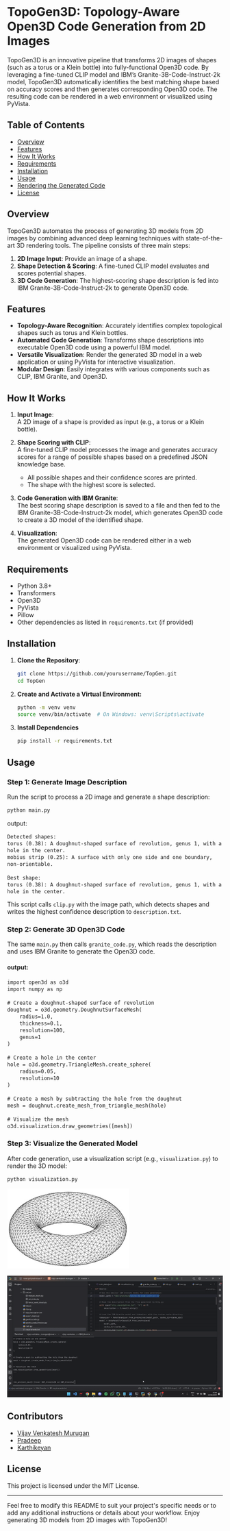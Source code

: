 # TopoGen3D: Topology-Aware Open3D Code Generation from 2D Images

TopoGen3D is an innovative pipeline that transforms 2D images of shapes (such as a torus or a Klein bottle) into fully-functional Open3D code. By leveraging a fine-tuned CLIP model and IBM’s Granite-3B-Code-Instruct-2k model, TopoGen3D automatically identifies the best matching shape based on accuracy scores and then generates corresponding Open3D code. The resulting code can be rendered in a web environment or visualized using PyVista.

## Table of Contents
- [Overview](#overview)
- [Features](#features)
- [How It Works](#how-it-works)
- [Requirements](#requirements)
- [Installation](#installation)
- [Usage](#usage)
- [Rendering the Generated Code](#rendering-the-generated-code)
- [License](#license)

## Overview
TopoGen3D automates the process of generating 3D models from 2D images by combining advanced deep learning techniques with state-of-the-art 3D rendering tools. The pipeline consists of three main steps:

1. **2D Image Input**: Provide an image of a shape.
2. **Shape Detection & Scoring**: A fine-tuned CLIP model evaluates and scores potential shapes.
3. **3D Code Generation**: The highest-scoring shape description is fed into IBM Granite-3B-Code-Instruct-2k to generate Open3D code.

## Features
- **Topology-Aware Recognition**: Accurately identifies complex topological shapes such as torus and Klein bottles.
- **Automated Code Generation**: Transforms shape descriptions into executable Open3D code using a powerful IBM model.
- **Versatile Visualization**: Render the generated 3D model in a web application or using PyVista for interactive visualization.
- **Modular Design**: Easily integrates with various components such as CLIP, IBM Granite, and Open3D.

## How It Works
1. **Input Image**:  
   A 2D image of a shape is provided as input (e.g., a torus or a Klein bottle).

2. **Shape Scoring with CLIP**:  
   A fine-tuned CLIP model processes the image and generates accuracy scores for a range of possible shapes based on a predefined JSON knowledge base.  
   - All possible shapes and their confidence scores are printed.  
   - The shape with the highest score is selected.

3. **Code Generation with IBM Granite**:  
   The best scoring shape description is saved to a file and then fed to the IBM Granite-3B-Code-Instruct-2k model, which generates Open3D code to create a 3D model of the identified shape.

4. **Visualization**:  
   The generated Open3D code can be rendered either in a web environment or visualized using PyVista.

## Requirements
- Python 3.8+
- Transformers
- Open3D
- PyVista
- Pillow
- Other dependencies as listed in `requirements.txt` (if provided)

## Installation
1. **Clone the Repository**:
   ```bash
   git clone https://github.com/yourusername/TopGen.git
   cd TopGen
   ```

2. **Create and Activate a Virtual Environment:**
   ```bash
   python -m venv venv
   source venv/bin/activate  # On Windows: venv\Scripts\activate
   ```
3. **Install Dependencies**
    ```bash
   pip install -r requirements.txt
   ```
    
## Usage

### Step 1: Generate Image Description
Run the script to process a 2D image and generate a shape description:

```bash
python main.py
```
output:
```
Detected shapes:
torus (0.38): A doughnut-shaped surface of revolution, genus 1, with a hole in the center.
mobius strip (0.25): A surface with only one side and one boundary, non-orientable.

Best shape:
torus (0.38): A doughnut-shaped surface of revolution, genus 1, with a hole in the center.

```

This script calls `clip.py` with the image path, which detects shapes and writes the highest confidence description to `description.txt`.

### Step 2: Generate 3D Open3D Code
The same `main.py` then calls `granite_code.py`, which reads the description and uses IBM Granite to generate the Open3D code.

#### output:
```
import open3d as o3d
import numpy as np

# Create a doughnut-shaped surface of revolution
doughnut = o3d.geometry.DoughnutSurfaceMesh(
    radius=1.0,
    thickness=0.1,
    resolution=100,
    genus=1
)

# Create a hole in the center
hole = o3d.geometry.TriangleMesh.create_sphere(
    radius=0.05,
    resolution=10
)

# Create a mesh by subtracting the hole from the doughnut
mesh = doughnut.create_mesh_from_triangle_mesh(hole)

# Visualize the mesh
o3d.visualization.draw_geometries([mesh])
```

### Step 3: Visualize the Generated Model
After code generation, use a visualization script (e.g., `visualization.py`) to render the 3D model:
```bash
python visualization.py
```
![3D Wireframe](sample_3d_model.jpeg)

![Demo](demo.gif)

## Contributors
- [Vijay Venkatesh Murugan](https://github.com/vijaysr4)
- [Pradeep](https://github.com/pradeepng21)
- [Karthikeyan](https://github.com/karthik-official)

## License
This project is licensed under the MIT License. 

---

Feel free to modify this README to suit your project's specific needs or to add any additional instructions or details about your workflow. Enjoy generating 3D models from 2D images with TopoGen3D!
